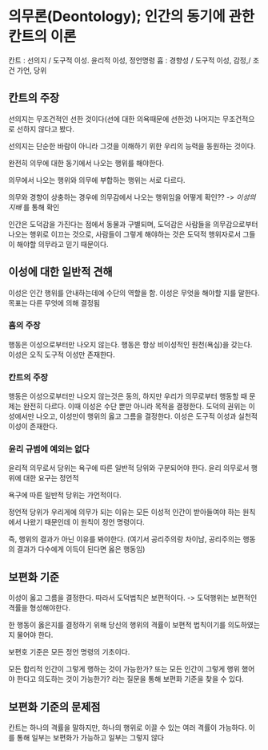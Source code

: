 # 의무론(Deontology); 인간의 동기에 관한 칸트의 이론
칸트 : 선의지 /  도구적 이성. 윤리적 이성, 정언명령
흄 : 경향성 / 도구적 이성, 감정,/ 조건 가언, 당위

## 칸트의 주장
선의지는 무조건적인 선한 것이다(선에 대한 의욕때문에 선한것) 나머지는 무조건적으로 선하지 않다고 봤다.

선의지는 단순한 바람이 아니라 그것을 이해하기 위한 우리의 능력을 동원하는 것이다.

완전히 의무에 대한 동기에서 나오는 행위를 해야한다.

의무에서 나오는 행위와 의무에 부합하는 행위는 서로 다르다.

의무와 경향이 상충하는 경우에 의무감에서 나오는 행위임을 어떻게 확인?? -> _이성의 지배_ 를 통해 확인

인간은 도덕감을 가진다는 점에서 동물과 구별되며, 도덕감은 사람들을 의무감으로부터 나오는 행위로 이끄는 것으로, 사람들이 그렇게 해야하는 것은 도덕적 행위자로서 그들이 해야할 의무라고 믿기 때문이다.

## 이성에 대한 일반적 견해
이성은 인간 행위를 안내하는데에 수단의 역할을 함. 이성은 무엇을 해야할 지를 말한다. 목표는 다른 무엇에 의해 결정됨

### 흄의 주장
행동은 이성으로부터만 나오지 않는다. 행동은 항상 비이성적인 원천(욕심)을 갖는다. 이성은 오직 도구적 이성만 존재한다.

### 칸트의 주장
행동은 이성으로부터만 나오지 않는것은 동의, 하지만 우리가 의무로부터 행동할 때 문제는 완전히 다르다. 이때 이성은 수단 뿐만 아니라 목적을 결정한다. 도덕의 권위는 이성에서만 나오고, 이성만이 행위의 옳고 그름을 결정한다. 이성은 도구적 이성과 실천적 이성이 존재한다.

### 윤리 규범에 예외는 없다
윤리적 의무로서 당위는 욕구에 따른 일반적 당위와 구분되어야 한다. 윤리 의무로서 행위에 대한 요구는 정언적

욕구에 따른 일반적 당위는 가언적이다.

정언적 당위가 우리게에 의무가 되는 이유는 모든 이성적 인간이 받아들여야 하는 원칙에서 나왔기 때문인데 이 원칙이 정언 명령이다.

즉, 행위의 결과가 아닌 이유를 봐야한다. (여기서 공리주의랑 차이남, 공리주의는 행동의 결과가 다수에게 이득이 된다면 옳은 행동임)

## 보편화 기준
이성이 옳고 그름을 결정한다.
따라서 도덕법칙은 보편적이다. -> 도덕행위는 보편적인 격률을 형성해야한다.

한 행동이 옳은지를 결정하기 위해 당신의 행위의 격률이 보편적 법칙이기를 의도하였는지 물어야 한다.

보편호 기준은 모든 정언 명령의 기초이다.

모든 합리적 인간이 그렇게 행하는 것이 가능한가? 또는 모든 인간이 그렇게 행위 했어야 한다고 의도하는 것이 가능한가? 라는 질문을 통해 보편화 기준을 찾을 수 있다.

## 보편화 기준의 문제점
칸트는 하나의 격률을 말하지만, 하나의 행위로 이끌 수 있는 여러 격률이 가능하다. 이를 통해 일부는 보편화가 가능하고 일부는 그렇지 않다



